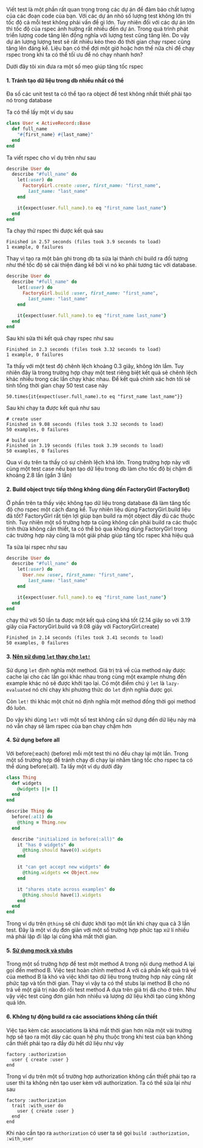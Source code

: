 Viết test là một phần rất quan trọng trong các dự án để đảm bảo chất lượng của các đoạn code của bạn. Với các dự án nhỏ số lượng test không lớn thì tốc độ cả mỗi test không phải vấn đề gì lớn. Tuy nhiên đối với các dự án lớn thì tốc độ của rspec ảnh hưởng rất nhiều đến dự án. Trong quá trình phát triển lượng code tăng lên đồng nghĩa với lượng test cũng tăng lên. Do vậy dự án lượng lượng test sẽ rất nhiều kéo theo đó thời gian chạy rspec cũng tăng lên đáng kể. Liệu bạn có thể đợi một giờ hoặc hơn thế nữa chỉ để chạy rspec trong khi ta có thể tối ưu để nó chạy nhanh hơn?

Dưới đây tôi xin đưa ra một số mẹo giúp tăng tốc rspec

#### 1. Tránh tạo dữ liệu trong db nhiều nhất có thể

Đa số các unit test ta có thể tạo ra object để test không nhất thiết phải tạo nó trong database

Ta có thể lấy một ví dụ sau
```ruby
class User < ActiveRecord::Base
  def full_name
    "#{first_name} #{last_name}"
  end
end
```

Ta viết rspec cho ví dụ trên như sau
```ruby
describe User do
  describe "#full_name" do
    let(:user) do
      FactoryGirl.create :user, first_name: "first_name",
        last_name: "last_name"
    end

    it{expect(user.full_name).to eq "first_name last_name"}
  end
end
```
Ta chạy thử rspec thì được kết quả sau
```
Finished in 2.57 seconds (files took 3.9 seconds to load)
1 example, 0 failures
```

Thay vì tạo ra một bản ghi trong db ta sửa lại thành chỉ build ra đối tượng như thế tốc độ sẽ cải thiện đáng kể bởi vì nó ko phải tương tác với database.

```ruby
describe User do
  describe "#full_name" do
    let(:user) do
      FactoryGirl.build :user, first_name: "first_name",
        last_name: "last_name"
    end

    it{expect(user.full_name).to eq "first_name last_name"}
  end
end
```
Sau khi sửa thì kết quả chạy rspec như sau
```
Finished in 2.3 seconds (files took 3.32 seconds to load)
1 example, 0 failures
```
Ta thấy với một test độ chênh lệch khoảng 0.3 giây, không lớn lắm. Tuy nhiên đây là trong trường hợp chạy một test riêng biệt kết quả sẽ chênh lệch khác nhiều trong các lần chạy khác nhau. Để kết quả chính xác hơn tôi sẽ tính tổng thời gian chạy 50 test case này
```
50.times{it{expect(user.full_name).to eq "first_name last_name"}}
```
Sau khi chạy ta được kết quả như sau
```
# create user
Finished in 9.08 seconds (files took 3.32 seconds to load)
50 examples, 0 failures

# build user
Finished in 3.19 seconds (files took 3.39 seconds to load)
50 examples, 0 failures
```
Qua ví dụ trên ta thấy có sự chênh lệch khá lớn. Trong trường hợp này với cùng một test case nếu bạn tạo dữ liệu trong db làm cho tốc độ bị chậm đi khoảng 2.8 lần (gần 3 lần)

#### 2. Build object trực tiếp thông không dùng đến FactoryGirl (FactoryBot)
Ở phần trên ta thấy việc không tạo dữ liệu trong database đã làm tăng tốc độ cho rspec một cách đang kể. Tuy nhiên liệu dùng FactoryGirl.build liệu đã tốt? FactoryGirl rất tiện lợi giúp bạn build ra một object đầy đủ các thuộc tính. Tuy nhiên một số trường hợp ta cũng không cần phải build ra các thuộc tính thừa không cần thiết, ta có thể bỏ qua không dùng FactoryGirl trong các trường hợp này cũng là một giải pháp giúp tăng tốc rspec khá hiệu quả

Ta sửa lại rspec như sau
```ruby
describe User do
  describe "#full_name" do
    let(:user) do
      User.new :user, first_name: "first_name",
        last_name: "last_name"
    end

    it{expect(user.full_name).to eq "first_name last_name"}
  end
end
```

chạy thử với 50 lần ta được một kết quả cũng khá tốt (2.14 giây so với 3.19 giây của FactoryGirl.build và 9.08 giây với FactoryGirl.create)
```
Finished in 2.14 seconds (files took 3.41 seconds to load)
50 examples, 0 failures
```

#### 3. [Nên sử dụng `let` thay cho `let!`](https://relishapp.com/rspec/rspec-core/v/2-5/docs/helper-methods/let-and-let)
Sử dụng `let` định nghĩa một method. Giá trị trả về của method này được cache lại cho các lần gọi khác nhau trong cùng một example nhưng đến example khác nó sẽ được khởi tạo lại. Có một điểm chú ý `let` là `lazy-evaluated` nó chỉ chạy khi phương thức do `let` định nghĩa được gọi.

Còn `let!` thì khác một chút nó định nghĩa một method đồng thời gọi method đó luôn.

Do vậy khi dùng `let!` với một số test không cần sử dụng đến dữ liệu này mà nó vẫn chạy sẽ làm rspec của bạn chạy chậm hơn

#### 4. Sử dụng before all

Với before(:each) (before) mỗi một test thì nó đều chạy lại một lần. Trong một số trường hợp để tránh chạy đi chạy lại nhằm tăng tốc cho rspec ta có thể dùng before(:all). Ta lấy một ví dụ dưới đây

```ruby
class Thing
  def widgets
    @widgets ||= []
  end
end

describe Thing do
  before(:all) do
    @thing = Thing.new
  end

  describe "initialized in before(:all)" do
    it "has 0 widgets" do
      @thing.should have(0).widgets
    end

    it "can get accept new widgets" do
      @thing.widgets << Object.new
    end

    it "shares state across examples" do
      @thing.should have(1).widgets
    end
  end
end
```

Trong ví dụ trên `@thing` sẽ chỉ được khởi tạo một lần khi chạy qua cả 3 lần test. Đây là một ví dụ đơn giản với một số trường hợp phức tạp xử lí nhiều mà phải lặp đi lặp lại cũng khá mất thời gian.

#### 5. [Sử dụng mock và stubs](https://viblo.asia/p/rspec-mocks-ogBG29q5MxnL)

Trong một số trường hợp để test một method A trong nội dung method A lại gọi đến method B. Việc test hoàn chỉnh method A với cả phần kết quả trả về của method B là khó và việc khởi tạo dữ liệu trong trường hợp này cũng rất phức tạp và tốn thời gian. Thay vì vậy ta có thể stubs lại method B cho nó trả về một giá trị nào đó rồi test method A dựa trên giá trị đã cho ở trên. Như vậy việc test cũng đơn giản hơn nhiều và lượng dữ liệu khởi tạo cũng không quá lớn.

#### 6. Không tự động build ra các associations không cần thiết
Việc tạo kèm các associations là khá mất thời gian hơn nữa một vài trường hợp sẽ tạo ra một dãy các quan hệ phụ thuộc trong khi test của bạn không cần thiết phải tạo ra đầy đủ hết dữ liệu như vậy
```
factory :authorization
  user { create :user }
end
```
Trong ví dụ trên một số trường hợp authorization không cần thiết phải tạo ra user thì ta không nên tạo user kèm với authorization. Ta có thể sửa lại như sau
```
factory :authorization
  trait :with_user do
    user { create :user }
  end
end
```
Khi nào cần tạo ra `authorization` có user ta sẽ gọi `build :authorization, :with_user`